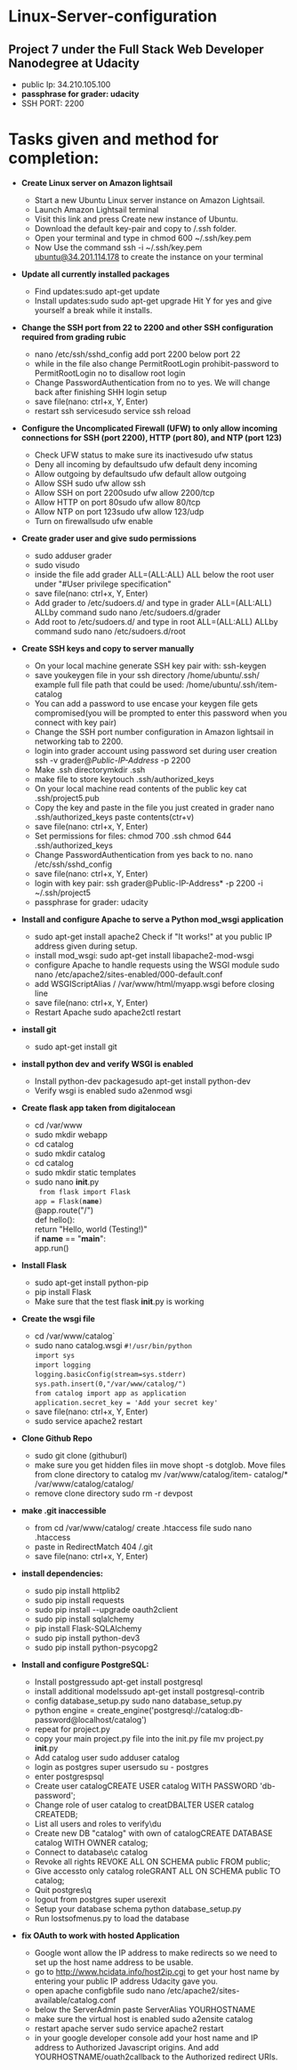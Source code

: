 # Linux-Server-configuration

## Project 7 under the Full Stack Web Developer Nanodegree at Udacity

* public Ip: 34.210.105.100
* **passphrase for grader: udacity**
* SSH PORT: 2200
# Tasks given and method for completion:
* **Create Linux server on Amazon lightsail**
  * Start a new Ubuntu Linux server instance on Amazon Lightsail.
  * Launch Amazon Lightsail terminal
  * Visit this link and press Create new instance of Ubuntu.
  * Download the default key-pair and copy to /.ssh folder.
  * Open your terminal and type in chmod 600 ~/.ssh/key.pem
  * Now Use the command ssh -i ~/.ssh/key.pem ubuntu@34.201.114.178 to create the instance on your terminal

* **Update all currently installed packages**
  * Find updates:sudo apt-get update
  * Install updates:sudo sudo apt-get upgrade Hit Y for yes and give yourself a break while it installs.
* **Change the SSH port from 22 to 2200 and other SSH configuration required from grading rubic**
  * nano /etc/ssh/sshd_config add port 2200 below port 22
  * while in the file also change PermitRootLogin prohibit-password to PermitRootLogin no to disallow root login
  * Change PasswordAuthentication from no to yes. We will change back after finishing SHH login setup
  * save file(nano: ctrl+x, Y, Enter)
  * restart ssh servicesudo service ssh reload
* **Configure the Uncomplicated Firewall (UFW) to only allow incoming connections for SSH (port 2200), HTTP (port 80), and NTP (port 123)**
  * Check UFW status to make sure its inactivesudo ufw status
  * Deny all incoming by defaultsudo ufw default deny incoming
  * Allow outgoing by defaultsudo ufw default allow outgoing
  * Allow SSH sudo ufw allow ssh
  * Allow SSH on port 2200sudo ufw allow 2200/tcp
  * Allow HTTP on port 80sudo ufw allow 80/tcp
  * Allow NTP on port 123sudo ufw allow 123/udp
  * Turn on firewallsudo ufw enable
* **Create grader user and give sudo permissions**
  * sudo adduser grader
  * sudo visudo
  * inside the file add grader ALL=(ALL:ALL) ALL below the root user under "#User privilege specification"
  * save file(nano: ctrl+x, Y, Enter)
  * Add grader to /etc/sudoers.d/ and type in grader ALL=(ALL:ALL) ALLby command sudo nano /etc/sudoers.d/grader
  * Add root to /etc/sudoers.d/ and type in root ALL=(ALL:ALL) ALLby command sudo nano /etc/sudoers.d/root
* **Create SSH keys and copy to server manually**
  * On your local machine generate SSH key pair with: ssh-keygen
  * save youkeygen file in your ssh directory /home/ubuntu/.ssh/ example full file path that could be used: /home/ubuntu/.ssh/item-catalog
  * You can add a password to use encase your keygen file gets compromised(you will be prompted to enter this password when you connect with key pair)
  * Change the SSH port number configuration in Amazon lightsail in networking tab to 2200.
  * login into grader account using password set during user creation ssh -v grader@*Public-IP-Address* -p 2200
  * Make .ssh directorymkdir .ssh
  * make file to store keytouch .ssh/authorized_keys
  * On your local machine read contents of the public key cat .ssh/project5.pub
  * Copy the key and paste in the file you just created in grader nano .ssh/authorized_keys paste contents(ctr+v)
  * save file(nano: ctrl+x, Y, Enter)
  * Set permissions for files: chmod 700 .ssh chmod 644 .ssh/authorized_keys
  * Change PasswordAuthentication from yes back to no. nano /etc/ssh/sshd_config
  * save file(nano: ctrl+x, Y, Enter)
  * login with key pair: ssh grader@Public-IP-Address* -p 2200 -i ~/.ssh/project5
  * passphrase for grader: udacity
* **Install and configure Apache to serve a Python mod_wsgi application**
  * sudo apt-get install apache2 Check if "It works!" at you public IP address given during setup.
  * install mod_wsgi: sudo apt-get install libapache2-mod-wsgi
  * configure Apache to handle requests using the WSGI module sudo nano /etc/apache2/sites-enabled/000-default.conf
  * add WSGIScriptAlias / /var/www/html/myapp.wsgi before </VirtualHost> closing line
  * save file(nano: ctrl+x, Y, Enter)
  * Restart Apache sudo apache2ctl restart
* **install git**
  * sudo apt-get install git
* **install python dev and verify WSGI is enabled**
  * Install python-dev packagesudo apt-get install python-dev
  * Verify wsgi is enabled sudo a2enmod wsgi
* **Create flask app taken from digitalocean**
  * cd /var/www
  * sudo mkdir webapp
  * cd catalog
  * sudo mkdir catalog
  * cd catalog
  * sudo mkdir static templates
  * sudo nano __init__.py  
  <code> from flask import Flask</code>   
  <code>app = Flask(__name__)</code>    
@app.route("/")  
def hello():  
    return "Hello, world (Testing!)"  
if __name__ == "__main__":  
app.run() </code>
* **Install Flask**
  * sudo apt-get install python-pip
  * pip install Flask
  * Make sure that the test flask __init__.py is working 
* **Create the wsgi file**
  * cd /var/www/catalog`
  * sudo nano catalog.wsgi
  <code>#!/usr/bin/python</code>  
  <code>import sys</code>    
  <code>import logging</code>    
  <code>logging.basicConfig(stream=sys.stderr)</code>
  <code>sys.path.insert(0,"/var/www/catalog/")</code>  
  <code>from catalog import app as application</code>    
  <code>application.secret_key = 'Add your secret key'</code>  
  * save file(nano: ctrl+x, Y, Enter)
  * sudo service apache2 restart
* **Clone Github Repo** 
  * sudo git clone (githuburl)
  * make sure you get hidden files iin move shopt -s dotglob. Move files from clone directory to catalog mv /var/www/catalog/item-   catalog/* /var/www/catalog/catalog/
  * remove clone directory sudo rm -r devpost
* **make .git inaccessible**
  * from cd /var/www/catalog/ create .htaccess file sudo nano .htaccess
  * paste in RedirectMatch 404 /\.git
  * save file(nano: ctrl+x, Y, Enter)
* **install dependencies:**
  * sudo pip install httplib2
  * sudo pip install requests
  * sudo pip install --upgrade oauth2client
  * sudo pip install sqlalchemy
  * pip install Flask-SQLAlchemy
  * sudo pip install python-dev3
  * sudo pip install python-psycopg2
* **Install and configure PostgreSQL:**
  * Install postgressudo apt-get install postgresql
  * install additional modelssudo apt-get install postgresql-contrib
  * config database_setup.py sudo nano database_setup.py
  * python engine = create_engine('postgresql://catalog:db-password@localhost/catalog')
  * repeat for project.py
  * copy your main project.py file into the init.py file mv project.py __init__.py
  * Add catalog user sudo adduser catalog
  * login as postgres super usersudo su - postgres
  * enter postgrespsql
  * Create user catalogCREATE USER catalog WITH PASSWORD 'db-password';
  * Change role of user catalog to creatDBALTER USER catalog CREATEDB;
  * List all users and roles to verify\du
  * Create new DB "catalog" with own of catalogCREATE DATABASE catalog WITH OWNER catalog;
  * Connect to database\c catalog
  * Revoke all rights REVOKE ALL ON SCHEMA public FROM public;
  * Give accessto only catalog roleGRANT ALL ON SCHEMA public TO catalog;
  * Quit postgres\q
  * logout from postgres super userexit
  * Setup your database schema python database_setup.py
  * Run lostsofmenus.py to load the database
* **fix OAuth to work with hosted Application**
  * Google wont allow the IP address to make redirects so we need to set up the host name address to be usable.
  * go to http://www.hcidata.info/host2ip.cgi to get your host name by entering your public IP address Udacity gave you.
  * open apache configbfile sudo nano /etc/apache2/sites-available/catalog.conf
  * below the ServerAdmin paste ServerAlias YOURHOSTNAME
  * make sure the virtual host is enabled sudo a2ensite catalog
  * restart apache server sudo service apache2 restart
  * in your google developer console add your host name and IP address to Authorized Javascript origins. And add YOURHOSTNAME/ouath2callback to the Authorized redirect URIs.
